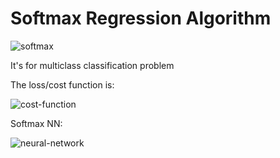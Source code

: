 # Softmax Regression Algorithm

![softmax](E:\Projects\bangkit-machine-learning-specialization\others\softmax-regression.png)

It's for multiclass classification problem

The loss/cost function is:

![cost-function](E:\Projects\bangkit-machine-learning-specialization\others\softmax-cost.png)

Softmax NN:

![neural-network](E:\Projects\bangkit-machine-learning-specialization\others\softmax-nn.png)

